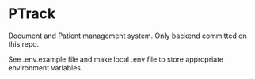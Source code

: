 # PTrack
Document and Patient management system.
Only backend committed on this repo.

See .env.example file and make local .env file to store appropriate environment variables.
